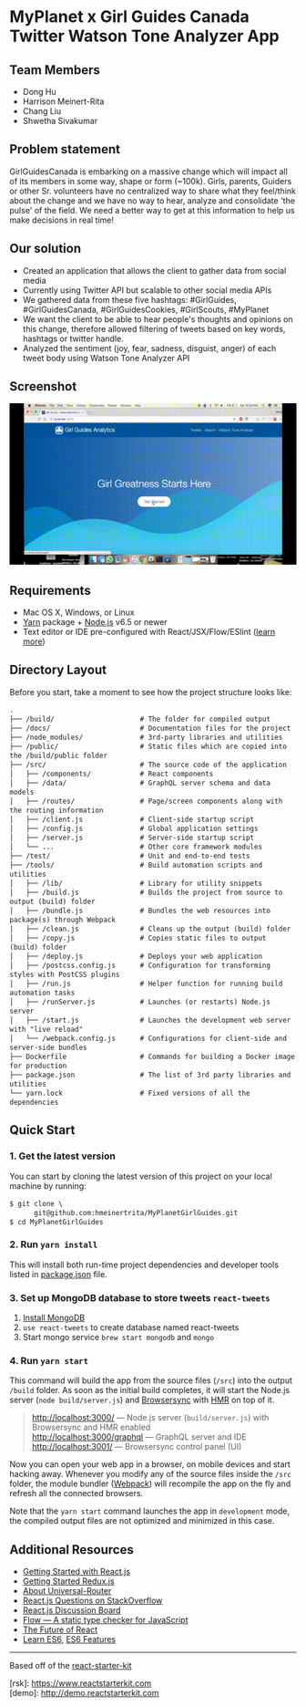 # MyPlanet x Girl Guides Canada Twitter Watson Tone Analyzer App

## Team Members
* Dong Hu
* Harrison Meinert-Rita
* Chang Liu
* Shwetha Sivakumar

## Problem statement
GirlGuidesCanada is embarking on a massive change which will impact all of its members in some way, shape or form (~100k).  Girls, parents, Guiders or other Sr. volunteers have no centralized way to share what they feel/think about the change and we have no way to hear, analyze and consolidate 'the pulse' of the field. We need a better way to get at this information to help us make decisions in real time!

## Our solution
* Created an application that allows the client to gather data from social media
* Currently using Twitter API but scalable to other social media APIs
* We gathered data from these five hashtags:
  #GirlGuides, #GirlGuidesCanada, #GirlGuidesCookies, #GirlScouts, #MyPlanet
* We want the client to be able to hear people's thoughts and opinions on this change, therefore allowed filtering of tweets based on key words, hashtags or twitter handle.
* Analyzed the sentiment (joy, fear, sadness, disguist, anger) of each tweet body using Watson Tone Analyzer API

## Screenshot

![](./public/demo.gif)

## Requirements

  * Mac OS X, Windows, or Linux
  * [Yarn](https://yarnpkg.com/) package + [Node.js](https://nodejs.org/) v6.5 or newer
  * Text editor or IDE pre-configured with React/JSX/Flow/ESlint ([learn more](./how-to-configure-text-editors.md))

## Directory Layout

Before you start, take a moment to see how the project structure looks like:

```
.
├── /build/                     # The folder for compiled output
├── /docs/                      # Documentation files for the project
├── /node_modules/              # 3rd-party libraries and utilities
├── /public/                    # Static files which are copied into the /build/public folder
├── /src/                       # The source code of the application
│   ├── /components/            # React components
│   ├── /data/                  # GraphQL server schema and data models
│   ├── /routes/                # Page/screen components along with the routing information
│   ├── /client.js              # Client-side startup script
│   ├── /config.js              # Global application settings
│   ├── /server.js              # Server-side startup script
│   └── ...                     # Other core framework modules
├── /test/                      # Unit and end-to-end tests
├── /tools/                     # Build automation scripts and utilities
│   ├── /lib/                   # Library for utility snippets
│   ├── /build.js               # Builds the project from source to output (build) folder
│   ├── /bundle.js              # Bundles the web resources into package(s) through Webpack
│   ├── /clean.js               # Cleans up the output (build) folder
│   ├── /copy.js                # Copies static files to output (build) folder
│   ├── /deploy.js              # Deploys your web application
│   ├── /postcss.config.js      # Configuration for transforming styles with PostCSS plugins
│   ├── /run.js                 # Helper function for running build automation tasks
│   ├── /runServer.js           # Launches (or restarts) Node.js server
│   ├── /start.js               # Launches the development web server with "live reload"
│   └── /webpack.config.js      # Configurations for client-side and server-side bundles
├── Dockerfile                  # Commands for building a Docker image for production
├── package.json                # The list of 3rd party libraries and utilities
└── yarn.lock                   # Fixed versions of all the dependencies
```

## Quick Start

### 1. Get the latest version

You can start by cloning the latest version of this project on your
local machine by running:

```shell
$ git clone \
      git@github.com:hmeinertrita/MyPlanetGirlGuides.git
$ cd MyPlanetGirlGuides
```

### 2. Run `yarn install`

This will install both run-time project dependencies and developer tools listed
in [package.json](../package.json) file.


### 3. Set up MongoDB database to store tweets `react-tweets`

  1. [Install MongoDB](https://www.mongodb.com/)
  2. `use react-tweets` to create database named react-tweets
  3. Start mongo service `brew start mongodb` and `mongo`

### 4. Run `yarn start`

This command will build the app from the source files (`/src`) into the output
`/build` folder. As soon as the initial build completes, it will start the
Node.js server (`node build/server.js`) and [Browsersync](https://browsersync.io/)
with [HMR](https://webpack.github.io/docs/hot-module-replacement) on top of it.

> [http://localhost:3000/](http://localhost:3000/) — Node.js server (`build/server.js`)
  with Browsersync and HMR enabled<br>
> [http://localhost:3000/graphql](http://localhost:3000/graphql) — GraphQL server and IDE<br>
> [http://localhost:3001/](http://localhost:3001/) — Browsersync control panel (UI)

Now you can open your web app in a browser, on mobile devices and start
hacking away. Whenever you modify any of the source files inside the `/src` folder,
the module bundler ([Webpack](http://webpack.github.io/)) will recompile the
app on the fly and refresh all the connected browsers.

Note that the `yarn start` command launches the app in `development` mode,
the compiled output files are not optimized and minimized in this case.

## Additional Resources

  * [Getting Started with React.js](http://facebook.github.io/react/)
  * [Getting Started Redux.js](http://redux.js.org/)
  * [About Universal-Router](https://github.com/kriasoft/universal-router)
  * [React.js Questions on StackOverflow](http://stackoverflow.com/questions/tagged/reactjs)
  * [React.js Discussion Board](https://discuss.reactjs.org/)
  * [Flow — A static type checker for JavaScript](http://flowtype.org/)
  * [The Future of React](https://github.com/reactjs/react-future)
  * [Learn ES6](https://babeljs.io/docs/learn-es6/), [ES6 Features](https://github.com/lukehoban/es6features#readme)

---
Based off of the [react-starter-kit](https://github.com/kriasoft/react-starter-kit)

\[rsk]: https://www.reactstarterkit.com
<br>
\[demo]: http://demo.reactstarterkit.com
<br>
